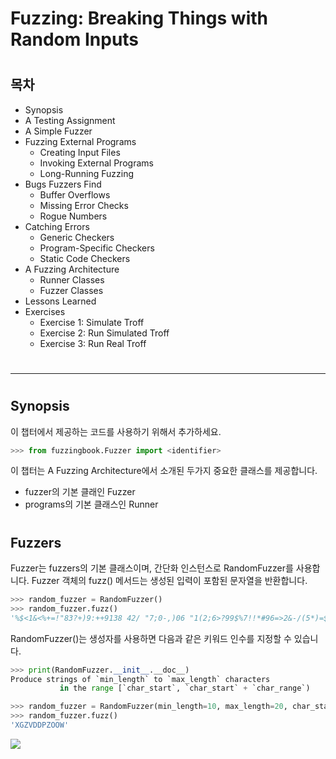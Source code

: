 # Fuzzing: Breaking Things with Random Inputs

#

## 목차

* Synopsis
* A Testing Assignment
* A Simple Fuzzer
* Fuzzing External Programs
	* Creating Input Files
	* Invoking External Programs
	* Long-Running Fuzzing
* Bugs Fuzzers Find
	* Buffer Overflows
	* Missing Error Checks
	* Rogue Numbers
* Catching Errors
	* Generic Checkers
	* Program-Specific Checkers
	* Static Code Checkers
* A Fuzzing Architecture
	* Runner Classes
	* Fuzzer Classes
* Lessons Learned
* Exercises
	* Exercise 1: Simulate Troff
	* Exercise 2: Run Simulated Troff
	* Exercise 3: Run Real Troff

#
---
#

## Synopsis

이 챕터에서 제공하는 코드를 사용하기 위해서 추가하세요.

```python
>>> from fuzzingbook.Fuzzer import <identifier>
```

이 챕터는 A Fuzzing Architecture에서 소개된 두가지 중요한 클래스를 제공합니다.

* fuzzer의 기본 클래인 Fuzzer
* programs의 기본 클래스인 Runner

#

## Fuzzers

Fuzzer는 fuzzers의 기본 클래스이며, 간단화 인스턴스로 RandomFuzzer를 사용합니다.
Fuzzer 객체의 fuzz() 메서드는 생성된 입력이 포함된 문자열을 반환합니다.

```python
>>> random_fuzzer = RandomFuzzer()
>>> random_fuzzer.fuzz()
'%$<1&<%+=!"83?+)9:++9138 42/ "7;0-,)06 "1(2;6>?99$%7!!*#96=>2&-/(5*)=$;0$$+;<12"?30&'
```

RandomFuzzer()는 생성자를 사용하면 다음과 같은 키워드 인수를 지정할 수 있습니다.

```python
>>> print(RandomFuzzer.__init__.__doc__)
Produce strings of `min_length` to `max_length` characters
           in the range [`char_start`, `char_start` + `char_range`)

>>> random_fuzzer = RandomFuzzer(min_length=10, max_length=20, char_start=65, char_range=26)
>>> random_fuzzer.fuzz()
'XGZVDDPZOOW'
```

<img src="https://velog.velcdn.com/images/silvergun8291/post/a5c4d2d3-5e5d-429c-907b-afd62601b289/image.JPG">
